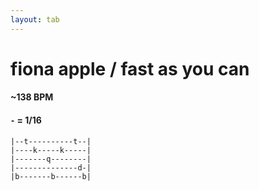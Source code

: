 ```yaml
---
layout: tab
---
```


# fiona apple / fast as you can

#### ~138 BPM
#### `-` = 1/16
        
```
|--t----------t--|
|----k-----k-----|
|-------q--------|
|--------------d-|
|b-------b------b|
```
